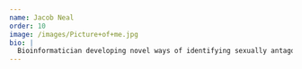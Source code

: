```yaml
---
name: Jacob Neal
order: 10
image: /images/Picture+of+me.jpg
bio: |
  Bioinformatician developing novel ways of identifying sexually antagonistic genetic variation in *Drosophila melanogaster*. Former Grieshop Lab MRes student, also formerly at [Tropic](https://tropic.bio).
---
```


